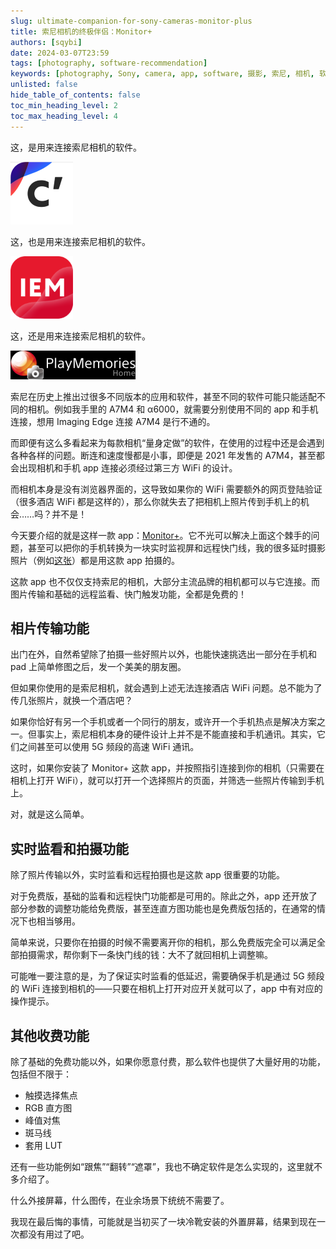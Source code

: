 ```yaml
---
slug: ultimate-companion-for-sony-cameras-monitor-plus
title: 索尼相机的终极伴侣：Monitor+
authors: [sqybi]
date: 2024-03-07T23:59
tags: [photography, software-recommendation]
keywords: [photography, Sony, camera, app, software, 摄影, 索尼, 相机, 软件]
unlisted: false
hide_table_of_contents: false
toc_min_heading_level: 2
toc_max_heading_level: 4
---
```


这，是用来连接索尼相机的软件。

![Creators' App](./assets/creators.png)

这，也是用来连接索尼相机的软件。

![Imaging Edge Mobile](./assets/imaging_edge_mobile.png)

这，还是用来连接索尼相机的软件。

![Play Memories Home](./assets/play_memories.png)

索尼在历史上推出过很多不同版本的应用和软件，甚至不同的软件可能只能适配不同的相机。例如我手里的 A7M4 和 α6000，就需要分别使用不同的 app 和手机连接，想用 Imaging Edge 连接 A7M4 是行不通的。

而即便有这么多看起来为每款相机“量身定做”的软件，在使用的过程中还是会遇到各种各样的问题。断连和速度慢都是小事，即便是 2021 年发售的 A7M4，甚至都会出现相机和手机 app 连接必须经过第三方 WiFi 的设计。

而相机本身是没有浏览器界面的，这导致如果你的 WiFi 需要额外的网页登陆验证（很多酒店 WiFi 都是这样的），那么你就失去了把相机上照片传到手机上的机会……吗？并不是！

今天要介绍的就是这样一款 app：[Monitor+](https://monitorplus.cc/)。它不光可以解决上面这个棘手的问题，甚至可以把你的手机转换为一块实时监视屏和远程快门线，我的很多延时摄影照片（例如[这张](https://flickr.com/photos/sqybi/53275915787/in/album-72177720315126633/)）都是用这款 app 拍摄的。

这款 app 也不仅仅支持索尼的相机，大部分主流品牌的相机都可以与它连接。而图片传输和基础的远程监看、快门触发功能，全都是免费的！

<!--truncate-->

## 相片传输功能

出门在外，自然希望除了拍摄一些好照片以外，也能快速挑选出一部分在手机和 pad 上简单修图之后，发一个美美的朋友圈。

但如果你使用的是索尼相机，就会遇到上述无法连接酒店 WiFi 问题。总不能为了传几张照片，就换一个酒店吧？

如果你恰好有另一个手机或者一个同行的朋友，或许开一个手机热点是解决方案之一。但事实上，索尼相机本身的硬件设计上并不是不能直接和手机通讯。其实，它们之间甚至可以使用 5G 频段的高速 WiFi 通讯。

这时，如果你安装了 Monitor+ 这款 app，并按照指引连接到你的相机（只需要在相机上打开 WiFi），就可以打开一个选择照片的页面，并筛选一些照片传输到手机上。

对，就是这么简单。

## 实时监看和拍摄功能

除了照片传输以外，实时监看和远程拍摄也是这款 app 很重要的功能。

对于免费版，基础的监看和远程快门功能都是可用的。除此之外，app 还开放了部分参数的调整功能给免费版，甚至连直方图功能也是免费版包括的，在通常的情况下也相当够用。

简单来说，只要你在拍摄的时候不需要离开你的相机，那么免费版完全可以满足全部拍摄需求，帮你剩下一条快门线的钱：大不了就回相机上调整嘛。

可能唯一要注意的是，为了保证实时监看的低延迟，需要确保手机是通过 5G 频段的 WiFi 连接到相机的——只要在相机上打开对应开关就可以了，app 中有对应的操作提示。

## 其他收费功能

除了基础的免费功能以外，如果你愿意付费，那么软件也提供了大量好用的功能，包括但不限于：

- 触摸选择焦点
- RGB 直方图
- 峰值对焦
- 斑马线
- 套用 LUT

还有一些功能例如“跟焦”“翻转”“遮罩”，我也不确定软件是怎么实现的，这里就不多介绍了。

什么外接屏幕，什么图传，在业余场景下统统不需要了。

我现在最后悔的事情，可能就是当初买了一块冷靴安装的外置屏幕，结果到现在一次都没有用过了吧。
